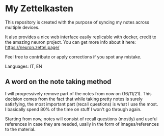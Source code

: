 # My Zettelkasten

This repository is created with the purpose of syncing my notes across multiple devices.

It also provides a nice web interface easily replicable with docker, credit to the amazing neuron project.
You can get more info about it here: https://neuron.zettel.page/

Feel free to contribute or apply corrections if you spot any mistake. 

Languages: IT, EN

## A word on the note taking method

I will progressively remove part of the notes from now on (16/11/21). This decision comes from the fact that while taking pretty notes is surely satisfying, the most important part (recall questions) is what I use the most. I basically spend 80% of the time on stuff I won't go through again.

Starting from now, notes will consist of recall questions (mostly) and useful references in case they are needed, usally in the form of images/references to the material.